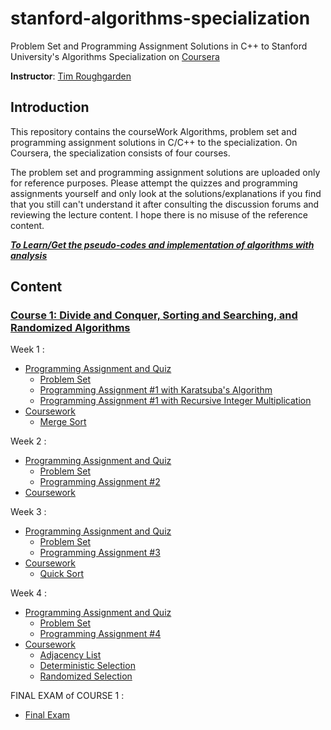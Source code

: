 # stanford-algorithms-specialization
Problem Set and Programming Assignment Solutions in C++ to Stanford University's Algorithms Specialization on [Coursera](https://www.coursera.org/specializations/algorithms)

**Instructor**: [Tim Roughgarden](https://www.coursera.org/instructor/~768)

## Introduction
This repository contains the courseWork Algorithms, problem set and programming assignment solutions in C/C++ to the specialization. On Coursera, the specialization consists of four courses.

The problem set and programming assignment solutions are uploaded only for reference purposes. Please attempt the quizzes and programming assignments yourself and only look at the solutions/explanations if you find that you still can't understand it after consulting the discussion forums and reviewing the lecture content. I hope there is no misuse of the reference content.

***[To Learn/Get the pseudo-codes and implementation of algorithms with analysis](https://github.com/mrunalnshah/Algorithms)***

## Content
### [Course 1: Divide and Conquer, Sorting and Searching, and Randomized Algorithms](https://github.com/mrunalnshah/Algorithm-Specialization-by-Stanford/tree/main/01.%20Divide%20and%20Conquer%2C%20Sorting%20and%20Searching%2C%20and%20Randomized%20Algorithms/Module%201)
Week 1 :
 * [Programming Assignment and Quiz](https://github.com/mrunalnshah/Algorithm-Specialization-by-Stanford/tree/main/01.%20Divide%20and%20Conquer%2C%20Sorting%20and%20Searching%2C%20and%20Randomized%20Algorithms/Module%201/Assignments%20and%20Quiz)
    * [Problem Set](https://github.com/mrunalnshah/Algorithm-Specialization-by-Stanford/blob/main/01.%20Divide%20and%20Conquer%2C%20Sorting%20and%20Searching%2C%20and%20Randomized%20Algorithms/Module%201/Assignments%20and%20Quiz/01.%20Problem%20Set%20(%20QUIZ%20).png)
    * [Programming Assignment #1 with Karatsuba's Algorithm](https://github.com/mrunalnshah/Algorithm-Specialization-by-Stanford/blob/main/01.%20Divide%20and%20Conquer%2C%20Sorting%20and%20Searching%2C%20and%20Randomized%20Algorithms/Module%201/Assignments%20and%20Quiz/02.Programming%20Assignment%20%231%20(Karatsuba's%20algorithm).cpp)
    * [Programming Assignment #1 with Recursive Integer Multiplication](https://github.com/mrunalnshah/Algorithm-Specialization-by-Stanford/blob/main/01.%20Divide%20and%20Conquer%2C%20Sorting%20and%20Searching%2C%20and%20Randomized%20Algorithms/Module%201/Assignments%20and%20Quiz/02.Programming%20Assignment%20%231(Recursive%20Integer%20Multiplication).cpp)
* [Coursework](https://github.com/mrunalnshah/Algorithm-Specialization-by-Stanford/tree/main/01.%20Divide%20and%20Conquer%2C%20Sorting%20and%20Searching%2C%20and%20Randomized%20Algorithms/Module%201)
    * [Merge Sort](https://github.com/mrunalnshah/Algorithm-Specialization-by-Stanford/blob/main/01.%20Divide%20and%20Conquer%2C%20Sorting%20and%20Searching%2C%20and%20Randomized%20Algorithms/Module%201/MergeSort.cpp)

Week 2 :
 * [Programming Assignment and Quiz](https://github.com/mrunalnshah/Algorithm-Specialization-by-Stanford/tree/main/01.%20Divide%20and%20Conquer%2C%20Sorting%20and%20Searching%2C%20and%20Randomized%20Algorithms/Module%202/Assignments%20and%20Quiz)
    * [Problem Set](https://github.com/mrunalnshah/Algorithm-Specialization-by-Stanford/blob/main/01.%20Divide%20and%20Conquer%2C%20Sorting%20and%20Searching%2C%20and%20Randomized%20Algorithms/Module%202/Assignments%20and%20Quiz/01.%20Problem%20Set%20(%20QUIZ%20).png)
    * [Programming Assignment #2](https://github.com/mrunalnshah/Algorithm-Specialization-by-Stanford/blob/main/01.%20Divide%20and%20Conquer%2C%20Sorting%20and%20Searching%2C%20and%20Randomized%20Algorithms/Module%202/Assignments%20and%20Quiz/02.Programming%20Assignment%20%232.cpp)
* [Coursework](https://github.com/mrunalnshah/Algorithm-Specialization-by-Stanford/tree/main/01.%20Divide%20and%20Conquer%2C%20Sorting%20and%20Searching%2C%20and%20Randomized%20Algorithms/Module%202)

Week 3 :
 * [Programming Assignment and Quiz](https://github.com/mrunalnshah/Algorithm-Specialization-by-Stanford/tree/main/01.%20Divide%20and%20Conquer%2C%20Sorting%20and%20Searching%2C%20and%20Randomized%20Algorithms/Module%203/Assignments%20and%20Quiz)
    * [Problem Set](https://github.com/mrunalnshah/Algorithm-Specialization-by-Stanford/blob/main/01.%20Divide%20and%20Conquer%2C%20Sorting%20and%20Searching%2C%20and%20Randomized%20Algorithms/Module%203/Assignments%20and%20Quiz/01.%20Problem%20Set%20%233.png)
    * [Programming Assignment #3](https://github.com/mrunalnshah/Algorithm-Specialization-by-Stanford/blob/main/01.%20Divide%20and%20Conquer%2C%20Sorting%20and%20Searching%2C%20and%20Randomized%20Algorithms/Module%203/Assignments%20and%20Quiz/02.Programming%20Assignment%20%233.cpp)
* [Coursework](https://github.com/mrunalnshah/Algorithm-Specialization-by-Stanford/tree/main/01.%20Divide%20and%20Conquer%2C%20Sorting%20and%20Searching%2C%20and%20Randomized%20Algorithms/Module%203)
    * [Quick Sort](https://github.com/mrunalnshah/Algorithm-Specialization-by-Stanford/blob/main/01.%20Divide%20and%20Conquer%2C%20Sorting%20and%20Searching%2C%20and%20Randomized%20Algorithms/Module%203/QuickSort.cpp)
    
 Week 4 :
 * [Programming Assignment and Quiz](https://github.com/mrunalnshah/Algorithm-Specialization-by-Stanford/tree/main/01.%20Divide%20and%20Conquer%2C%20Sorting%20and%20Searching%2C%20and%20Randomized%20Algorithms/Module%204/Assignments%20and%20Quiz)
    * [Problem Set](https://github.com/mrunalnshah/Algorithm-Specialization-by-Stanford/blob/main/01.%20Divide%20and%20Conquer%2C%20Sorting%20and%20Searching%2C%20and%20Randomized%20Algorithms/Module%204/Assignments%20and%20Quiz/01.%20Problem%20Set%20%234.png)
    * [Programming Assignment #4](https://github.com/mrunalnshah/Algorithm-Specialization-by-Stanford/blob/main/01.%20Divide%20and%20Conquer%2C%20Sorting%20and%20Searching%2C%20and%20Randomized%20Algorithms/Module%204/Assignments%20and%20Quiz/02.Programming%20Assignment%20%234.cpp)
* [Coursework](https://github.com/mrunalnshah/Algorithm-Specialization-by-Stanford/tree/main/01.%20Divide%20and%20Conquer%2C%20Sorting%20and%20Searching%2C%20and%20Randomized%20Algorithms/Module%204)
    * [Adjacency List](https://github.com/mrunalnshah/Algorithm-Specialization-by-Stanford/blob/main/01.%20Divide%20and%20Conquer%2C%20Sorting%20and%20Searching%2C%20and%20Randomized%20Algorithms/Module%204/adjacencylist.cpp)
    * [Deterministic Selection](https://github.com/mrunalnshah/Algorithm-Specialization-by-Stanford/blob/main/01.%20Divide%20and%20Conquer%2C%20Sorting%20and%20Searching%2C%20and%20Randomized%20Algorithms/Module%204/deterministicselection.cpp)
    * [Randomized Selection](https://github.com/mrunalnshah/Algorithm-Specialization-by-Stanford/blob/main/01.%20Divide%20and%20Conquer%2C%20Sorting%20and%20Searching%2C%20and%20Randomized%20Algorithms/Module%204/randomizedselection.cpp)

FINAL EXAM of COURSE 1 :
* [Final Exam](https://github.com/mrunalnshah/Algorithm-Specialization-by-Stanford/blob/main/01.%20Divide%20and%20Conquer%2C%20Sorting%20and%20Searching%2C%20and%20Randomized%20Algorithms/Module%204/Assignments%20and%20Quiz/03.%20Final%20Exam.png)

